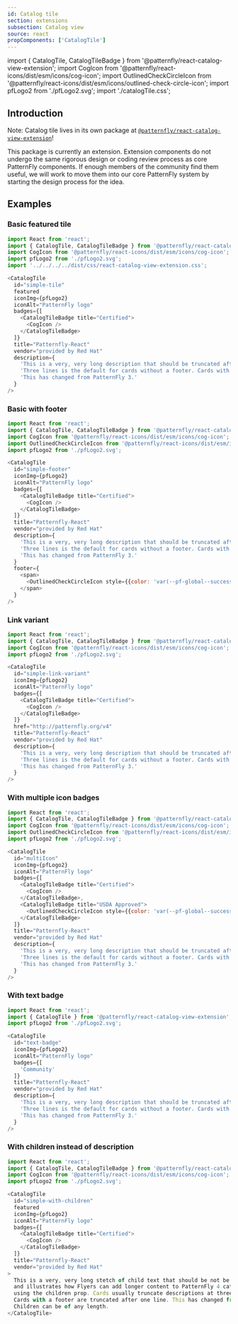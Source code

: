 ```yaml
---
id: Catalog tile
section: extensions
subsection: Catalog view
source: react
propComponents: ['CatalogTile']
---
```


import { CatalogTile, CatalogTileBadge } from '@patternfly/react-catalog-view-extension';
import CogIcon from '@patternfly/react-icons/dist/esm/icons/cog-icon';
import OutlinedCheckCircleIcon from '@patternfly/react-icons/dist/esm/icons/outlined-check-circle-icon';
import pfLogo2 from './pfLogo2.svg';
import './catalogTile.css';

## Introduction

Note: Catalog tile lives in its own package at [`@patternfly/react-catalog-view-extension`](https://www.npmjs.com/package/@patternfly/react-catalog-view-extension)!

This package is currently an extension. Extension components do not undergo the same rigorous design or coding review process as core PatternFly components. If enough members of the community find them useful, we will work to move them into our core PatternFly system by starting the design process for the idea.

## Examples
### Basic featured tile
```js
import React from 'react';
import { CatalogTile, CatalogTileBadge } from '@patternfly/react-catalog-view-extension';
import CogIcon from '@patternfly/react-icons/dist/esm/icons/cog-icon';
import pfLogo2 from './pfLogo2.svg';
import '../../../../dist/css/react-catalog-view-extension.css';

<CatalogTile
  id="simple-tile"
  featured
  iconImg={pfLogo2}
  iconAlt="PatternFly logo"
  badges={[
    <CatalogTileBadge title="Certified">
      <CogIcon />
    </CatalogTileBadge>
  ]}
  title="Patternfly-React"
  vendor="provided by Red Hat"
  description={
    'This is a very, very long description that should be truncated after three lines. ' +
    'Three lines is the default for cards without a footer. Cards with a footer are truncated after one line. Truncation function use is deprecated; please pass in a maxDescriptionLength of -1 to override it. ' +
    'This has changed from PatternFly 3.'
  }
/>
```

### Basic with footer
```js
import React from 'react';
import { CatalogTile, CatalogTileBadge } from '@patternfly/react-catalog-view-extension';
import CogIcon from '@patternfly/react-icons/dist/esm/icons/cog-icon';
import OutlinedCheckCircleIcon from '@patternfly/react-icons/dist/esm/icons/outlined-check-circle-icon';
import pfLogo2 from './pfLogo2.svg';

<CatalogTile
  id="simple-footer"
  iconImg={pfLogo2}
  iconAlt="PatternFly logo"
  badges={[
    <CatalogTileBadge title="Certified">
      <CogIcon />
    </CatalogTileBadge>
  ]}
  title="Patternfly-React"
  vendor="provided by Red Hat"
  description={
    'This is a very, very long description that should be truncated after one line. ' +
    'Three lines is the default for cards without a footer. Cards with a footer are truncated after one line. Truncation function use is deprecated; please pass in a maxDescriptionLength of -1 to override it. ' +
    'This has changed from PatternFly 3.'
  }
  footer={
    <span>
      <OutlinedCheckCircleIcon style={{color: 'var(--pf-global--success-color--100)'}} /> Enabled
    </span>
  }
/>
```

### Link variant
```js
import React from 'react';
import { CatalogTile, CatalogTileBadge } from '@patternfly/react-catalog-view-extension';
import CogIcon from '@patternfly/react-icons/dist/esm/icons/cog-icon';
import pfLogo2 from './pfLogo2.svg';

<CatalogTile
  id="simple-link-variant"
  iconImg={pfLogo2}
  iconAlt="PatternFly logo"
  badges={[
    <CatalogTileBadge title="Certified">
      <CogIcon />
    </CatalogTileBadge>
  ]}
  href="http://patternfly.org/v4"
  title="Patternfly-React"
  vendor="provided by Red Hat"
  description={
    'This is a very, very long description that should be truncated after three lines. ' +
    'Three lines is the default for cards without a footer. Cards with a footer are truncated after one line. Truncation function use is deprecated; please pass in a maxDescriptionLength of -1 to override it. ' +
    'This has changed from PatternFly 3.'
  }
/>
```

### With multiple icon badges
```js
import React from 'react';
import { CatalogTile, CatalogTileBadge } from '@patternfly/react-catalog-view-extension';
import CogIcon from '@patternfly/react-icons/dist/esm/icons/cog-icon';
import OutlinedCheckCircleIcon from '@patternfly/react-icons/dist/esm/icons/outlined-check-circle-icon';
import pfLogo2 from './pfLogo2.svg';

<CatalogTile
  id="multiIcon"
  iconImg={pfLogo2}
  iconAlt="PatternFly logo"
  badges={[
    <CatalogTileBadge title="Certified">
      <CogIcon />
    </CatalogTileBadge>,
    <CatalogTileBadge title="USDA Approved">
      <OutlinedCheckCircleIcon style={{color: 'var(--pf-global--success-color--100)'}} />
    </CatalogTileBadge>
  ]}
  title="Patternfly-React"
  vendor="provided by Red Hat"
  description={
    'This is a very, very long description that should be truncated after three lines. ' +
    'Three lines is the default for cards without a footer. Cards with a footer are truncated after one line. Truncation function use is deprecated; please pass in a maxDescriptionLength of -1 to override it. ' +
    'This has changed from PatternFly 3.'
  }
/>
```

### With text badge
```js
import React from 'react';
import { CatalogTile } from '@patternfly/react-catalog-view-extension';
import pfLogo2 from './pfLogo2.svg';

<CatalogTile
  id="text-badge"
  iconImg={pfLogo2}
  iconAlt="PatternFly logo"
  badges={[
    'Community'
  ]}
  title="Patternfly-React"
  vendor="provided by Red Hat"
  description={
    'This is a very, very long description that should be truncated after three lines. ' +
    'Three lines is the default for cards without a footer. Cards with a footer are truncated after one line. Truncation function use is deprecated; please pass in a maxDescriptionLength of -1 to override it. ' +
    'This has changed from PatternFly 3.'
  }
/>
```

### With children instead of description
```js
import React from 'react';
import { CatalogTile, CatalogTileBadge } from '@patternfly/react-catalog-view-extension';
import CogIcon from '@patternfly/react-icons/dist/esm/icons/cog-icon';
import pfLogo2 from './pfLogo2.svg';

<CatalogTile
  id="simple-with-children"
  featured
  iconImg={pfLogo2}
  iconAlt="PatternFly logo"
  badges={[
    <CatalogTileBadge title="Certified">
      <CogIcon />
    </CatalogTileBadge>
  ]}
  title="Patternfly-React"
  vendor="provided by Red Hat"
>
  This is a very, very long stetch of child text that should be not be truncated
  and illustrates how Flyers can add longer content to PatternFly 4 catalog tiles
  using the children prop. Cards usually truncate descriptions at three lines.
  Cards with a footer are truncated after one line. This has changed from PatternFly 3.
  Children can be of any length.
</CatalogTile>
```
